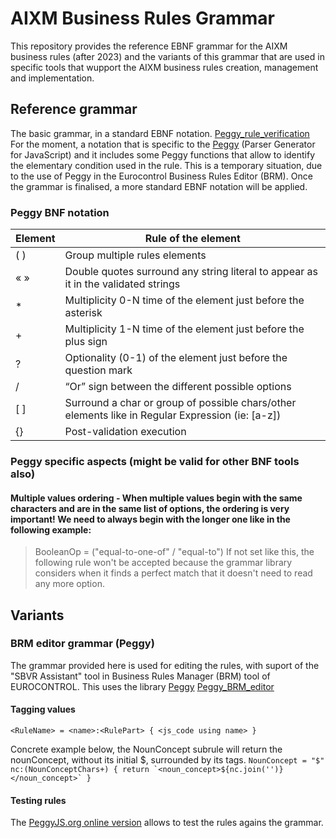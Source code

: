 # AIXM Business Rules Grammar
This repository provides the reference EBNF grammar for the AIXM business rules (after 2023) and the variants of this grammar that are used in specific tools that wupport the AIXM business rules creation, management and implementation.

## Reference grammar
The basic grammar, in a standard EBNF notation.
[Peggy_rule_verification](https://github.com/aixm/Business-Rules-Grammar/blob/main/Peggy_rule_verification)
For the moment, a notation that is specific to the [Peggy](https://peggyjs.org/) (Parser Generator for JavaScript) and it includes some Peggy functions that allow to identify the elementary condition used in the rule. 
This is a temporary situation, due to the use of Peggy in the Eurocontrol Business Rules Editor (BRM). Once the grammar is finalised, a more standard EBNF notation will be applied.

### Peggy BNF notation
|     Element    |     Rule of the   element                                                                                 |
|----------------|-----------------------------------------------------------------------------------------------------------|
|     ( )        |     Group multiple rules elements                                                                         |
|     « »        |     Double quotes surround any string literal to appear   as it in the validated strings                  |
|     *          |     Multiplicity 0-N time of the element just before the asterisk                                         |
|     +          |     Multiplicity 1-N time of the element just before the   plus sign                                      |
|     ?          |     Optionality (0-1) of the element just before the question mark                                        |
|     /          |     “Or” sign between the different possible options                                                      |
|     [ ]        |     Surround a char or group of possible chars/other elements like in   Regular Expression (ie: [a-z])    |
|     {}         |     Post-validation execution                                                                             |

### Peggy specific aspects (might be valid for other BNF tools also)
#### Multiple values ordering - When multiple values begin with the same characters and are in the same list of options, the ordering is very important! We need to always begin with the longer one like in the following example:
> BooleanOp = ("equal-to-one-of" / "equal-to")
If not set like this, the following rule won't be accepted because the grammar library considers when it finds a perfect match that it doesn't need to read any more option.

## Variants
### BRM editor grammar (Peggy)
The grammar provided here is used for editing the rules, with suport of the "SBVR Assistant" tool in Business Rules Manager (BRM) tool of EUROCONTROL. This uses the library [Peggy](https://peggyjs.org/)
[Peggy_BRM_editor](https://github.com/aixm/Business-Rules-Grammar/blob/main/Peggy_BRM_editor)
#### Tagging values
```<RuleName> = <name>:<RulePart> { <js_code using name> }```

Concrete example below, the NounConcept subrule will return the nounConcept, without its initial \$, surrounded by its tags. 
```NounConcept = "$" nc:(NounConceptChars+) { return `<noun_concept>${nc.join('')}</noun_concept>` }```

#### Testing rules
The [PeggyJS.org online version](https://peggyjs.org/online.html) allows to test the rules agains the grammar.
